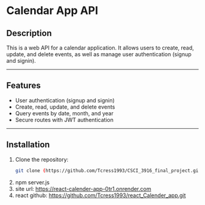 # Calendar App API

## Description
This is a web API for a calendar application. It allows users to create, read, update, and delete events, as well as manage user authentication (signup and signin).

---

## Features
- User authentication (signup and signin)
- Create, read, update, and delete events
- Query events by date, month, and year
- Secure routes with JWT authentication

---

## Installation
1. Clone the repository:
   ```bash
   git clone (https://github.com/Tcress1993/CSCI_3916_final_project.git)

2. npm server.js
3. site url: https://react-calender-app-0tr1.onrender.com
4. react github: https://github.com/Tcress1993/react_Calender_app.git
